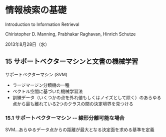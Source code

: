情報検索の基礎
==============

Introduction to Information Retrieval

Chiristopher D. Manning, Prabhakar Raghavan, Hinrich Schutze

2013年8月28日（水）


15 サポートベクターマシンと文書の機械学習
-----------------------------------------

サポートベクターマシン (SVM)

- ラージマージン分類機の一種
- ベクトル空間に基づいた機械学習法
- 訓練データ（いくつかの点を外れ値もしくはノイズとして除く）のあらゆる点から最も離れている2つのクラスの間の決定境界を見つける

### 15.1 サポートベクターマシン -- 線形分離可能な場合

SVM...あらゆるデータ点からの距離が最大となる決定面を求める基準を定義
